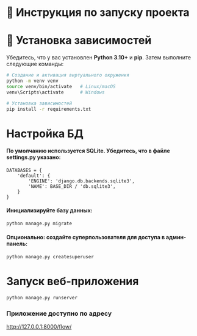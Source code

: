 # 📘 Инструкция по запуску проекта

# 🔧 Установка зависимостей

Убедитесь, что у вас установлен **Python 3.10+** и **pip**. Затем выполните следующие команды:

```bash
# Создание и активация виртуального окружения
python -m venv venv
source venv/bin/activate   # Linux/macOS
venv\Scripts\activate      # Windows

# Установка зависимостей
pip install -r requirements.txt
```

# Настройка БД
#### По умолчанию используется SQLite. Убедитесь, что в файле settings.py указано:
```
DATABASES = {
    'default': {
        'ENGINE': 'django.db.backends.sqlite3',
        'NAME': BASE_DIR / 'db.sqlite3',
    }
}
```
#### Инициализируйте базу данных:
```bash
python manage.py migrate
```

#### Опционально: создайте суперпользователя для доступа в админ-панель:
```bash
python manage.py createsuperuser
```

# Запуск веб-приложения
```bash
python manage.py runserver
```
### Приложение доступно по адресу
http://127.0.0.1:8000/flow/
